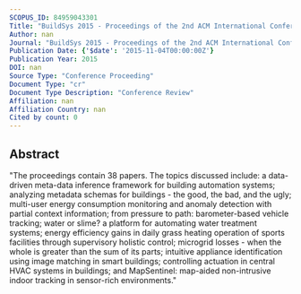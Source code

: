 ```yaml
---
SCOPUS_ID: 84959043301
Title: "BuildSys 2015 - Proceedings of the 2nd ACM International Conference on Embedded Systems for Energy-Efficient Built"
Author: nan
Journal: "BuildSys 2015 - Proceedings of the 2nd ACM International Conference on Embedded Systems for Energy-Efficient Built"
Publication Date: {'$date': '2015-11-04T00:00:00Z'}
Publication Year: 2015
DOI: nan
Source Type: "Conference Proceeding"
Document Type: "cr"
Document Type Description: "Conference Review"
Affiliation: nan
Affiliation Country: nan
Cited by count: 0
---
```


## Abstract
"The proceedings contain 38 papers. The topics discussed include: a data-driven meta-data inference framework for building automation systems; analyzing metadata schemas for buildings - the good, the bad, and the ugly; multi-user energy consumption monitoring and anomaly detection with partial context information; from pressure to path: barometer-based vehicle tracking; water or slime? a platform for automating water treatment systems; energy efficiency gains in daily grass heating operation of sports facilities through supervisory holistic control; microgrid losses - when the whole is greater than the sum of its parts; intuitive appliance identification using image matching in smart buildings; controlling actuation in central HVAC systems in buildings; and MapSentinel: map-aided non-intrusive indoor tracking in sensor-rich environments."
